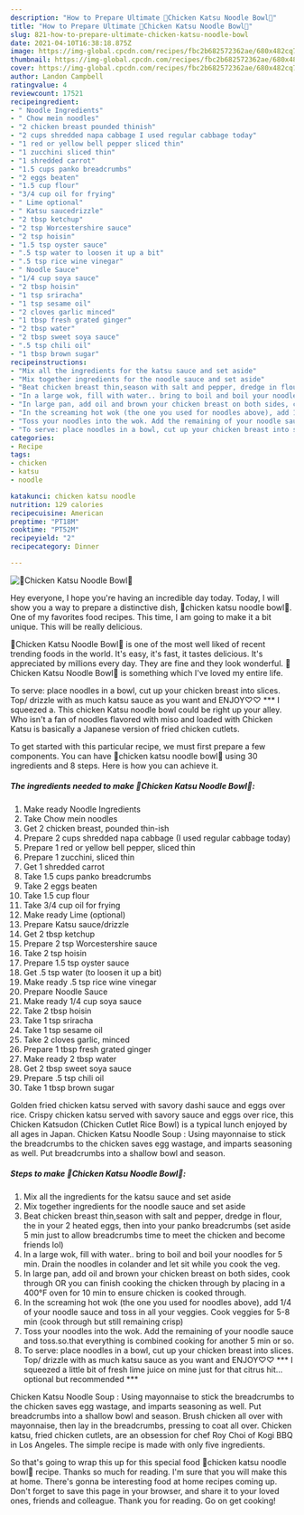 ```yaml
---
description: "How to Prepare Ultimate 🤙Chicken Katsu Noodle Bowl🤙"
title: "How to Prepare Ultimate 🤙Chicken Katsu Noodle Bowl🤙"
slug: 821-how-to-prepare-ultimate-chicken-katsu-noodle-bowl
date: 2021-04-10T16:38:18.875Z
image: https://img-global.cpcdn.com/recipes/fbc2b682572362ae/680x482cq70/chicken-katsu-noodle-bowl-recipe-main-photo.jpg
thumbnail: https://img-global.cpcdn.com/recipes/fbc2b682572362ae/680x482cq70/chicken-katsu-noodle-bowl-recipe-main-photo.jpg
cover: https://img-global.cpcdn.com/recipes/fbc2b682572362ae/680x482cq70/chicken-katsu-noodle-bowl-recipe-main-photo.jpg
author: Landon Campbell
ratingvalue: 4
reviewcount: 17521
recipeingredient:
- " Noodle Ingredients"
- " Chow mein noodles"
- "2 chicken breast pounded thinish"
- "2 cups shredded napa cabbage I used regular cabbage today"
- "1 red or yellow bell pepper sliced thin"
- "1 zucchini sliced thin"
- "1 shredded carrot"
- "1.5 cups panko breadcrumbs"
- "2 eggs beaten"
- "1.5 cup flour"
- "3/4 cup oil for frying"
- " Lime optional"
- " Katsu saucedrizzle"
- "2 tbsp ketchup"
- "2 tsp Worcestershire sauce"
- "2 tsp hoisin"
- "1.5 tsp oyster sauce"
- ".5 tsp water to loosen it up a bit"
- ".5 tsp rice wine vinegar"
- " Noodle Sauce"
- "1/4 cup soya sauce"
- "2 tbsp hoisin"
- "1 tsp sriracha"
- "1 tsp sesame oil"
- "2 cloves garlic minced"
- "1 tbsp fresh grated ginger"
- "2 tbsp water"
- "2 tbsp sweet soya sauce"
- ".5 tsp chili oil"
- "1 tbsp brown sugar"
recipeinstructions:
- "Mix all the ingredients for the katsu sauce and set aside"
- "Mix together ingredients for the noodle sauce and set aside"
- "Beat chicken breast thin,season with salt and pepper, dredge in flour, the in your 2 heated eggs, then into your panko breadcrumbs (set aside 5 min just to allow breadcrumbs time to meet the chicken and become friends lol)"
- "In a large wok, fill with water.. bring to boil and boil your noodles for 5 min. Drain the noodles in colander and let sit while you cook the veg."
- "In large pan, add oil and brown your chicken breast on both sides, cook through OR you can finish cooking the chicken through by placing in a 400°F oven for 10 min to ensure chicken is cooked through."
- "In the screaming hot wok (the one you used for noodles above), add 1/4 of your noodle sauce and toss in all your veggies. Cook veggies for 5-8 min (cook through but still remaining crisp)"
- "Toss your noodles into the wok. Add the remaining of your noodle sauce and toss.so.that everything is combined cooking for another 5 min or so."
- "To serve: place noodles in a bowl, cut up your chicken breast into slices. Top/ drizzle with as much katsu sauce as you want and ENJOY♡♡ *** I squeezed a little bit of fresh lime juice on mine just for that citrus hit... optional but recommended ***"
categories:
- Recipe
tags:
- chicken
- katsu
- noodle

katakunci: chicken katsu noodle 
nutrition: 129 calories
recipecuisine: American
preptime: "PT18M"
cooktime: "PT52M"
recipeyield: "2"
recipecategory: Dinner

---
```



![🤙Chicken Katsu Noodle Bowl🤙](https://img-global.cpcdn.com/recipes/fbc2b682572362ae/680x482cq70/chicken-katsu-noodle-bowl-recipe-main-photo.jpg)

Hey everyone, I hope you're having an incredible day today. Today, I will show you a way to prepare a distinctive dish, 🤙chicken katsu noodle bowl🤙. One of my favorites food recipes. This time, I am going to make it a bit unique. This will be really delicious.

🤙Chicken Katsu Noodle Bowl🤙 is one of the most well liked of recent trending foods in the world. It's easy, it's fast, it tastes delicious. It's appreciated by millions every day. They are fine and they look wonderful. 🤙Chicken Katsu Noodle Bowl🤙 is something which I've loved my entire life.

To serve: place noodles in a bowl, cut up your chicken breast into slices. Top/ drizzle with as much katsu sauce as you want and ENJOY♡♡ *** I squeezed a. This chicken Katsu noodle bowl could be right up your alley. Who isn&#39;t a fan of noodles flavored with miso and loaded with Chicken Katsu is basically a Japanese version of fried chicken cutlets.


To get started with this particular recipe, we must first prepare a few components. You can have 🤙chicken katsu noodle bowl🤙 using 30 ingredients and 8 steps. Here is how you can achieve it.

<!--inarticleads1-->

##### The ingredients needed to make 🤙Chicken Katsu Noodle Bowl🤙:

1. Make ready  Noodle Ingredients
1. Take  Chow mein noodles
1. Get 2 chicken breast, pounded thin-ish
1. Prepare 2 cups shredded napa cabbage (I used regular cabbage today)
1. Prepare 1 red or yellow bell pepper, sliced thin
1. Prepare 1 zucchini, sliced thin
1. Get 1 shredded carrot
1. Take 1.5 cups panko breadcrumbs
1. Take 2 eggs beaten
1. Take 1.5 cup flour
1. Take 3/4 cup oil for frying
1. Make ready  Lime (optional)
1. Prepare  Katsu sauce/drizzle
1. Get 2 tbsp ketchup
1. Prepare 2 tsp Worcestershire sauce
1. Take 2 tsp hoisin
1. Prepare 1.5 tsp oyster sauce
1. Get .5 tsp water (to loosen it up a bit)
1. Make ready .5 tsp rice wine vinegar
1. Prepare  Noodle Sauce
1. Make ready 1/4 cup soya sauce
1. Take 2 tbsp hoisin
1. Take 1 tsp sriracha
1. Take 1 tsp sesame oil
1. Take 2 cloves garlic, minced
1. Prepare 1 tbsp fresh grated ginger
1. Make ready 2 tbsp water
1. Get 2 tbsp sweet soya sauce
1. Prepare .5 tsp chili oil
1. Take 1 tbsp brown sugar


Golden fried chicken katsu served with savory dashi sauce and eggs over rice. Crispy chicken katsu served with savory sauce and eggs over rice, this Chicken Katsudon (Chicken Cutlet Rice Bowl) is a typical lunch enjoyed by all ages in Japan. Chicken Katsu Noodle Soup : Using mayonnaise to stick the breadcrumbs to the chicken saves egg wastage, and imparts seasoning as well. Put breadcrumbs into a shallow bowl and season. 

<!--inarticleads2-->

##### Steps to make 🤙Chicken Katsu Noodle Bowl🤙:

1. Mix all the ingredients for the katsu sauce and set aside
1. Mix together ingredients for the noodle sauce and set aside
1. Beat chicken breast thin,season with salt and pepper, dredge in flour, the in your 2 heated eggs, then into your panko breadcrumbs (set aside 5 min just to allow breadcrumbs time to meet the chicken and become friends lol)
1. In a large wok, fill with water.. bring to boil and boil your noodles for 5 min. Drain the noodles in colander and let sit while you cook the veg.
1. In large pan, add oil and brown your chicken breast on both sides, cook through OR you can finish cooking the chicken through by placing in a 400°F oven for 10 min to ensure chicken is cooked through.
1. In the screaming hot wok (the one you used for noodles above), add 1/4 of your noodle sauce and toss in all your veggies. Cook veggies for 5-8 min (cook through but still remaining crisp)
1. Toss your noodles into the wok. Add the remaining of your noodle sauce and toss.so.that everything is combined cooking for another 5 min or so.
1. To serve: place noodles in a bowl, cut up your chicken breast into slices. Top/ drizzle with as much katsu sauce as you want and ENJOY♡♡ *** I squeezed a little bit of fresh lime juice on mine just for that citrus hit... optional but recommended ***


Chicken Katsu Noodle Soup : Using mayonnaise to stick the breadcrumbs to the chicken saves egg wastage, and imparts seasoning as well. Put breadcrumbs into a shallow bowl and season. Brush chicken all over with mayonnaise, then lay in the breadcrumbs, pressing to coat all over. Chicken katsu, fried chicken cutlets, are an obsession for chef Roy Choi of Kogi BBQ in Los Angeles. The simple recipe is made with only five ingredients. 

So that's going to wrap this up for this special food 🤙chicken katsu noodle bowl🤙 recipe. Thanks so much for reading. I'm sure that you will make this at home. There's gonna be interesting food at home recipes coming up. Don't forget to save this page in your browser, and share it to your loved ones, friends and colleague. Thank you for reading. Go on get cooking!

